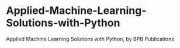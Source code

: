 # Applied-Machine-Learning-Solutions-with-Python
Applied Machine Learning Solutions with Python, by BPB Publications
